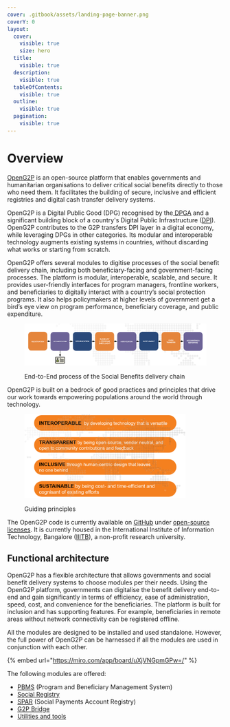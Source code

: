 ```yaml
---
cover: .gitbook/assets/landing-page-banner.png
coverY: 0
layout:
  cover:
    visible: true
    size: hero
  title:
    visible: true
  description:
    visible: true
  tableOfContents:
    visible: true
  outline:
    visible: true
  pagination:
    visible: true
---
```


# Overview

[OpenG2P](https://openg2p.org) is an open-source platform that enables governments and humanitarian organisations to deliver critical social benefits directly to those who need them. It facilitates the building of secure, inclusive and efficient registries and digital cash transfer delivery systems.

OpenG2P is a Digital Public Good (DPG) recognised by the[ DPGA](https://digitalpublicgoods.net/) and a significant building block of a country's Digital Public Infrastructure ([DPI](https://docs.cdpi.dev/dpi/readme)). OpenG2P contributes to the G2P transfers DPI layer in a digital economy, while leveraging DPGs in other categories. Its modular and interoperable technology augments existing systems in countries, without discarding what works or starting from scratch.

OpenG2P offers several modules to digitise processes of the social benefit delivery chain, including both beneficiary-facing and government-facing processes. The platform is modular, interoperable, scalable, and secure. It provides user-friendly interfaces for program managers, frontline workers, and beneficiaries to digitally interact with a country’s social protection programs. It also helps policymakers at higher levels of government get a bird’s eye view on program performance, beneficiary coverage, and public expenditure.

<figure><img src="https://github.com/OpenG2P/openg2p-documentation/raw/1.2/.gitbook/assets/social-protection-delivery-chain.png" alt=""><figcaption><p>End-to-End process of the Social Benefits delivery chain</p></figcaption></figure>

OpenG2P is built on a bedrock of good practices and principles that drive our work towards empowering populations around the world through technology.

<figure><img src=".gitbook/assets/guiding-principles.png" alt="" width="375"><figcaption><p>Guiding principles</p></figcaption></figure>

The OpenG2P code is currently available on [GitHub](https://github.com/openg2p) under [open-source licenses](license/). It is currently housed in the International Institute of Information Technology, Bangalore ([IIITB](https://www.iiitb.ac.in/)), a non-profit research university.

## Functional architecture

OpenG2P has a flexible architecture that allows governments and social benefit delivery systems to choose modules per their needs. Using the OpenG2P platform, governments can digitalise the benefit delivery end-to-end and gain significantly in terms of efficiency, ease of administration, speed, cost, and convenience for the beneficiaries. The platform is built for inclusion and has supporting features. For example, beneficiaries in remote areas without network connectivity can be registered offline.

All the modules are designed to be installed and used standalone. However, the full power of OpenG2P can be harnessed if all the modules are used in conjunction with each other.

{% embed url="https://miro.com/app/board/uXjVNGpmGPw=/" %}

The following modules are offered:

* [PBMS](pbms/) (Program and Beneficiary Management System)
* [Social Registry](social-registry/)
* [SPAR](spar/) (Social Payments Account Registry)
* [G2P Bridge](g2p-bridge/)
* [Utilities and tools](utilities-and-tools/)
